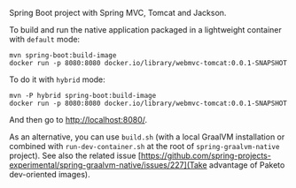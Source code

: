 Spring Boot project with Spring MVC, Tomcat and Jackson.

To build and run the native application packaged in a lightweight container with `default` mode:
```
mvn spring-boot:build-image
docker run -p 8080:8080 docker.io/library/webmvc-tomcat:0.0.1-SNAPSHOT
```

To do it with `hybrid` mode:
```
mvn -P hybrid spring-boot:build-image
docker run -p 8080:8080 docker.io/library/webmvc-tomcat:0.0.1-SNAPSHOT
```

And then go to [http://localhost:8080/](http://localhost:8080/).

As an alternative, you can use `build.sh` (with a local GraalVM installation or combined with
`run-dev-container.sh` at the root of `spring-graalvm-native` project). See also the related issue
[https://github.com/spring-projects-experimental/spring-graalvm-native/issues/227](Take advantage of Paketo dev-oriented images).